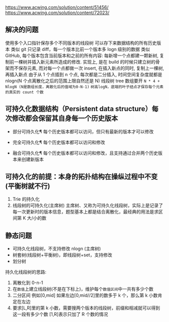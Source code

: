 https://www.acwing.com/solution/content/51456/
https://www.acwing.com/solution/content/72023/

## 解决的问题

使用多个入口指针保存多个不同版本的线段树
可以存下来数据结构的所有历史版本
类似 git 只记录 diff，每一个版本比前一个版本多 logn 级别的数据
类似 GitHub, 每个版本包含当前版本和之前的所有内容: 每新增一个点都建一颗新树,
复制前一棵树并插入新元素所造成的修改.
实现上, 是在 build 的时候只建立树的骨架而不保存元素, 而对每一个点都做一次 insert,
在插入新点的同时, 复制上一棵树, 再插入新点
由于从 1 个点插到 n 个点, 每次都是二分插入, 时间空间复杂度就都是 nlogn(N 个点离散化之后的范围上限自然还是 N)
线段树 tree 数组要开 `N * 4 + NlogN (N是数组长度，离散化后的值域为0-N-1)`
`树高logN，底端的叶子结点才保存每个元素的真实的 count 个数`

## 可持久化数据结构（Persistent data structure）每次修改都会保留其自身每一个历史版本

- 部分可持久化¶
  每个历史版本都可以访问，但只有最新的版本才可以修改

- 完全可持久化¶
  每个历史版本都可以访问和修改

- 融合可持久化¶
  每个历史版本都可以访问和修改，且支持通过合并两个历史版本来创建新版本

## 可持久化的前提：本身的拓扑结构在操纵过程中不变(平衡树就不行)

1. Trie 的持久化
2. 线段树的可持久化(主席树)
   主席树、又称为可持久化线段树，实际上是记录了每一次更新时的版本信息，题型基本上都是结合离散化，最经典的用法是求区间第 K 大/小的数

## 静态问题

- 可持久化线段树，不支持修改 nlogn (主席树)
- 树套树(线段树+平衡树)，即线段树+set，支持修改
- 划分树

持久化线段树的思路:

1. 离散化到 0-n-1
2. 在`数值`上建立线段树(不是在下标上)，维护每个`数值区间`中一共有多少个数
3. 二分区间 例如[0,mid] 如果左边[0,mid//2]里的数多于 k 个，那么第 k 小数肯定在左边
4. 要求[L,R]里的第 k 小数，需要搜两个版本的线段树，前缀和相减就可以得到这一段有多少个数
   [1,R]表示只加了 R 个数的情况
